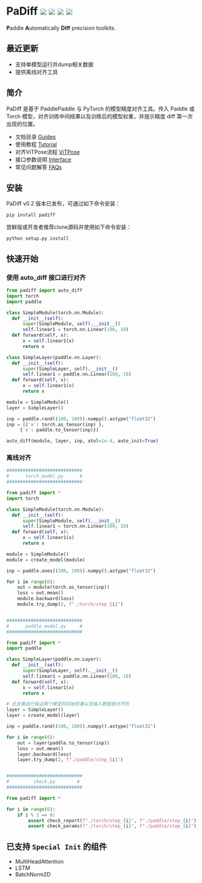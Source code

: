 # PaDiff ![](https://img.shields.io/badge/version-v0.1-brightgreen) ![](https://img.shields.io/badge/docs-latest-brightgreen) ![](https://img.shields.io/badge/PRs-welcome-orange) ![](https://img.shields.io/badge/pre--commit-Yes-brightgreen)


**P**addle  **A**utomatically  **Diff**  precision toolkits.



## 最近更新

-   支持单模型运行并dump相关数据
-   提供离线对齐工具



## 简介

PaDiff 是基于 PaddlePaddle 与 PyTorch 的模型精度对齐工具。传入 Paddle 或 Torch 模型，对齐训练中间结果以及训练后的模型权重，并提示精度 diff 第一次出现的位置。

-   文档目录 [Guides](docs/README.md)
-   使用教程 [Tutorial](docs/Tutorial.md)
-   对齐ViTPose流程 [ViTPose](docs/CheckViTPose.md)
-   接口参数说明 [Interface](docs/Interfaces.md)
-   常见问题解答 [FAQs](docs/FAQs.md)




## 安装

  PaDiff v0.2 版本已发布，可通过如下命令安装：

  ```
pip install padiff
  ```

  尝鲜版或开发者推荐clone源码并使用如下命令安装：

  ```
python setup.py install
  ```



## 快速开始

### 使用 auto_diff 接口进行对齐

```py
from padiff import auto_diff
import torch
import paddle

class SimpleModule(torch.nn.Module):
  def __init__(self):
      super(SimpleModule, self).__init__()
      self.linear1 = torch.nn.Linear(100, 10)
  def forward(self, x):
      x = self.linear1(x)
      return x

class SimpleLayer(paddle.nn.Layer):
  def __init__(self):
      super(SimpleLayer, self).__init__()
      self.linear1 = paddle.nn.Linear(100, 10)
  def forward(self, x):
      x = self.linear1(x)
      return x

module = SimpleModule()
layer = SimpleLayer()

inp = paddle.rand((100, 100)).numpy().astype("float32")
inp = ({'x': torch.as_tensor(inp) },
     {'x': paddle.to_tensor(inp)})

auto_diff(module, layer, inp, atol=1e-4, auto_init=True)
```



### 离线对齐

```py
############################
#      torch_model.py      #
############################

from padiff import *
import torch

class SimpleModule(torch.nn.Module):
  def __init__(self):
      super(SimpleModule, self).__init__()
      self.linear1 = torch.nn.Linear(100, 10)
  def forward(self, x):
      x = self.linear1(x)
      return x

module = SimpleModule()
module = create_model(module)

inp = paddle.ones((100, 100)).numpy().astype("float32")

for i in range(6):
    out = module(torch.as_tensor(inp))
    loss = out.mean()
    module.backward(loss)
    module.try_dump(2, f"./torch/step_{i}")


############################
#      paddle_model.py     #
############################

from padiff import *
import paddle

class SimpleLayer(paddle.nn.Layer):
  def __init__(self):
      super(SimpleLayer, self).__init__()
      self.linear1 = paddle.nn.Linear(100, 10)
  def forward(self, x):
      x = self.linear1(x)
      return x

# 此处需自行保证两个模型的初始权重以及输入数据是对齐的
layer = SimpleLayer()
layer = create_model(layer)

inp = paddle.rand((100, 100)).numpy().astype("float32")

for i in range(6):
    out = layer(paddle.to_tensor(inp))
    loss = out.mean()
    layer.backward(loss)
    layer.try_dump(2, f"./paddle/step_{i}")


############################
#         check.py        #
############################

from padiff import *

for i in range(6):
    if i % 2 == 0:
        assert check_report(f"./torch/step_{i}", f"./paddle/step_{i}") == True
        assert check_params(f"./torch/step_{i}", f"./paddle/step_{i}") == True
```



## 已支持 `Special Init` 的组件

-   MultiHeadAttention
-   LSTM
-   BatchNorm2D

